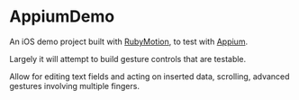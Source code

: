 # AppiumDemo

An iOS demo project built with [RubyMotion](http://www.rubymotion.com/), to test with [Appium](http://www.appium.io). 

Largely it will attempt to build gesture controls that are testable.

Allow for editing text fields and acting on inserted data, scrolling, advanced gestures involving multiple fingers. 
